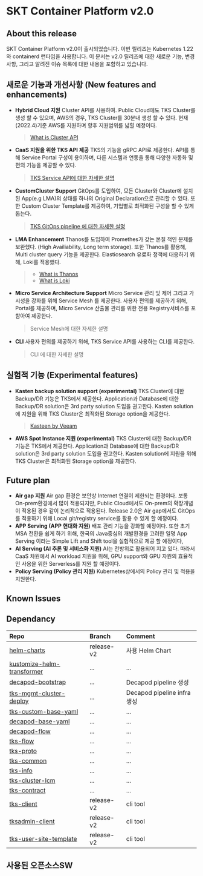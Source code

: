 # SKT Container Platform v2.0

## About this release 
SKT Container Platform v2.0이 출시되었습니다. 이번 릴리즈는 Kubernetes 1.22 와 containerd 런타임을 사용합니다. 이 문서는 v2.0 릴리즈에 대한 새로운 기능, 변경사항, 그리고 알려진 이슈 목록에 대한 내용을 포함하고 있습니다.
## 새로운 기능과 개선사항 (New features and enhancements)

- **Hybrid Cloud 지원**
    Cluster API를 사용하여. Public Cloud에도 TKS Cluster를 생성 할 수 있으며, AWS의 경우, TKS Cluster를 30분내 생성 할 수 있다.
    현재(2022.4)기준 AWS를 지원하며 향후 지원범위를 넓힐 예정이다.

    >[What is Cluster API](https://cluster-api.sigs.k8s.io/)
    
- **CaaS 지원을 위한 TKS API 제공**
    TKS의 기능을 gRPC API로 제공한다. API를 통해 Service Portal 구성이 용이하며, 다른 시스템과 연동을 통해 다양한 자동화 및 편의 기능을 제공할 수 있다.
    
    >[TKS Service API에 대한 자세한 설명](../api/1-0-0.md)
    
- **CustomCluster Support**
    GitOps를 도입하여, 모든 Cluster와 Cluster에 설치된 App(e.g LMA)의 상태를 하나의 Original Declaration으로 관리할 수 있다.
    또한 Custom Cluster Template를 제공하여, 기업별로 최적화된 구성을 할 수 있게 돕는다.
    
    > [TKS GitOps pipeline 에 대한 자세한 설명](../tksgitops.md)
    
- **LMA Enhancement**
    Thanos를 도입하여 Promethes가 갖는 본질 적인 문제를 보완했다. (High Availiability, Long term storage). 또한 Thanos를 활용해, Multi cluster query 기능을 제공한다.
    Elasticsearch 유료화 정책에 대응하기 위해, Loki를 적용했다.

    > - [What is Thanos](https://github.com/thanos-io/thanos)
    > - [What is Loki](https://github.com/grafana/loki)

- **Micro Service Architecture Support**
    Micro Service 관리 및 제어 그리고 가시성을 강화를 위해 Service Mesh 를 제공한다.
    사용자 편의를 제공하기 위해, Portal를 제공하며, Micro Service 산출물 관리를 위한 전용 Registry서비스를 포함아여 제공한다.
    
    > Service Mesh에 대한 자세한 설명

- **CLI**
    사용자 편의를 제공하기 위해, TKS Service API를 사용하는 CLI를 제공한다.  
    
    > CLI 에 대한 자세한 설명

## 실험적 기능 (Experimental features)

- **Kasten backup solution support (experimental)**
    TKS Cluster에 대한 Backup/DR 기능은 TKS에서 제공한다.
    Application과 Database에 대한 Backup/DR solution은 3rd party solution 도입을 권고한다. Kasten solution에 지원을 위해 TKS Cluster은 최적화된 Storage option을 제공한다.
    
    > [Kasteen by Veeam](https://www.kasten.io/)

- **AWS Spot Instance 지원 (experimental)**
    TKS Cluster에 대한 Backup/DR 기능은 TKS에서 제공한다.
    Application과 Database에 대한 Backup/DR solution은 3rd party solution 도입을 권고한다. Kasten solution에 지원을 위해 TKS Cluster은 최적화된 Storage option을 제공한다.
## Future plan
- **Air gap 지원**
    Air gap 환경은 보안상 Internet 연결이 제한되는 환경이다. 보통 On-prem환경에서 많이 적용되지만, Public Cloud에서도 On-prem의 확장개념이 적용된 경우 같이 논리적으로 적용된다.
    Release 2.0은 Air gap에서도 GitOps를 적용하기 위해 Local git/registry service를 활용 수 있게 할 예정이다.
- **APP Serving (APP 현대화 지원)**
    배포 관리 기능을 강화할 예정이다. 또한 초기 MSA 전환을 쉽게 하기 위해, 한국의 Java중심의 개발환경을 고려한 일명 App Serving 이라는 Simple Lift and Shift tool을 실험적으로 제공 할 예정이다,
- **AI Serving (AI 추론 및 서비스화 지원)**
    AI는 전방위로 활용되어 지고 있다. 따라서 CaaS 차원에서 AI workload 지원을 위해, GPU support와 GPU 자원의 효율적인 사용을 위한 Serverless를 지원 할 예정이다.
- **Policy Serving (Policy 관리 지원)**
    Kubernetes상에서의 Policy 관리 및 적용을 지원한다. 

## Known Issues

## Dependancy
|Repo|Branch|Comment|
|:---|:---|:---|
|[helm-charts](https://github.com/openinfradev/helm-charts)|release-v2|사용 Helm Chart|
|[kustomize-helm-transformer](https://github.com/openinfradev/kustomize-helm-transformer)|...|...|
|[decapod-bootstrap](https://github.com/openinfradev/decapod-bootstrap)|...|Decapod pipeline 생성|
|[tks-mgmt-cluster-deploy ](https://github.com/openinfradev/tks-mgmt-cluster-deploy)|...|Decapod pipeline infra 생성|
|[tks-custom-base-yaml](https://github.com/openinfradev/tks-custom-base-yaml)|...|...|
|[decapod-base-yaml](https://github.com/openinfradev/decapod-base-yaml)|...|...|
|[decapod-flow](https://github.com/openinfradev/decapod-flow)|...|...|
|[tks-flow](https://github.com/openinfradev/tks-flow)|...|...|
|[tks-proto](https://github.com/openinfradev/tks-proto)|...|...|
|[tks-common](https://github.com/openinfradev/tks-common)|...|...|
|[tks-info](https://github.com/openinfradev/tks-info)|...|...|
|[tks-cluster-lcm](https://github.com/openinfradev/tks-cluster-lcm)|...|...|
|[tks-contract](https://github.com/openinfradev/tks-contract)|...|...|
|[tks-client](https://github.com/openinfradev/tks-client)|release-v2|cli tool|
|[tksadmin-client](https://github.com/openinfradev/tksadmin-client)|release-v2|cli tool|
|[tks-user-site-template ](https://github.com/openinfradev/tks-user-site-template )|release-v2|cli tool|

## 사용된 오픈소스SW 
